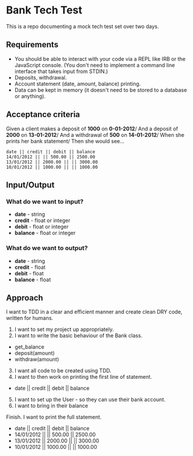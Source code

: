 # Bank Tech Test

This is a repo documenting a mock tech test set over two days.

## Requirements

- You should be able to interact with your code via a REPL like IRB or the JavaScript console. (You don't need to implement a command line interface that takes input from STDIN.)
- Deposits, withdrawal.
- Account statement (date, amount, balance) printing.
- Data can be kept in memory (it doesn't need to be stored to a database or anything).

## Acceptance criteria

Given a client makes a deposit of **1000** on **0-01-2012**/
And a deposit of **2000** on **13-01-2012**/
And a withdrawal of **500** on **14-01-2012**/
When she prints her bank statement/
Then she would see...

```
date || credit || debit || balance
14/01/2012 || || 500.00 || 2500.00
13/01/2012 || 2000.00 || || 3000.00
10/01/2012 || 1000.00 || || 1000.00
```

## Input/Output

### What do we want to input?
  - **date** - string
  - **credit** - float or integer
  - **debit** - float or integer
  - **balance** - float or integer

### What do we want to output?
  - **date** - string
  - **credit** - float
  - **debit** - float
  - **balance** - float

## Approach

I want to TDD in a clear and efficient manner and create clean DRY code, written for humans.

1. I want to set my project up appropriately.
2. I want to write the basic behaviour of the Bank class.
  - get_balance
  - deposit(amount)
  - withdraw(amount)
3. I want all code to be created using TDD.
4. I want to then work on printing the first line of statement.
  - date || credit || debit || balance
5. I want to set up the User - so they can use their bank account.
6. I want to bring in their balance

Finish. I want to print the full statement.
  - date || credit || debit || balance
  - 14/01/2012 || || 500.00 || 2500.00
  - 13/01/2012 || 2000.00 || || 3000.00
  - 10/01/2012 || 1000.00 || || 1000.00
